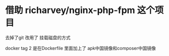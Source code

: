 # 借助 richarvey/nginx-php-fpm 这个项目
去掉了git
改用了 挂载磁盘的方式

docker tag 2 是在Dockerfile 里面加上了 apk中国镜像和composer中国镜像
